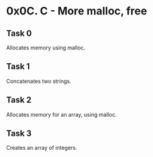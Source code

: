 # 0x0C. C - More malloc, free
## Task 0
  Allocates memory using malloc.
## Task 1
  Concatenates two strings.
## Task 2
  Allocates memory for an array, using malloc.
## Task 3
  Creates an array of integers.
